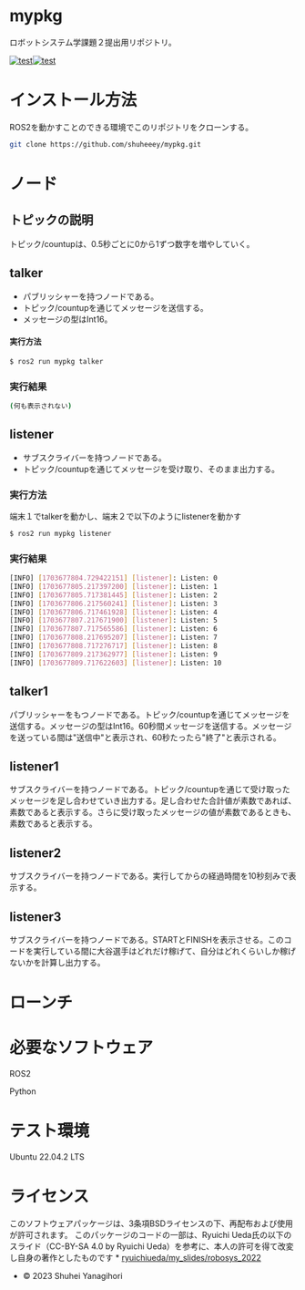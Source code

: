 # mypkg
ロボットシステム学課題２提出用リポジトリ。

[![test](https://github.com/shuheeey/mypkg/actions/workflows/test.yml/badge.svg)](https://github.com/shuheeey/mypkg/actions/workflows/test.yml)[![test](https://github.com/shuheeey/mypkg/actions/workflows/test1.yml/badge.svg)](https://github.com/shuheeey/mypkg/actions/workflows/test1.yml)

# インストール方法
ROS2を動かすことのできる環境でこのリポジトリをクローンする。

```bash
git clone https://github.com/shuheeey/mypkg.git
```

# ノード

## トピックの説明
トピック/countupは、0.5秒ごとに0から1ずつ数字を増やしていく。

## talker
* パブリッシャーを持つノードである。
* トピック/countupを通じてメッセージを送信する。
* メッセージの型はInt16。

#### 実行方法

```bash
$ ros2 run mypkg talker
```

### 実行結果

```bash
(何も表示されない)
```

## listener
* サブスクライバーを持つノードである。
* トピック/countupを通じてメッセージを受け取り、そのまま出力する。

### 実行方法

端末１でtalkerを動かし、端末２で以下のようにlistenerを動かす

```bash
$ ros2 run mypkg listener
```

### 実行結果

```bash
[INFO] [1703677804.729422151] [listener]: Listen: 0
[INFO] [1703677805.217397200] [listener]: Listen: 1
[INFO] [1703677805.717381445] [listener]: Listen: 2
[INFO] [1703677806.217560241] [listener]: Listen: 3
[INFO] [1703677806.717461928] [listener]: Listen: 4
[INFO] [1703677807.217671900] [listener]: Listen: 5
[INFO] [1703677807.717565586] [listener]: Listen: 6
[INFO] [1703677808.217695207] [listener]: Listen: 7
[INFO] [1703677808.717276717] [listener]: Listen: 8
[INFO] [1703677809.217362977] [listener]: Listen: 9
[INFO] [1703677809.717622603] [listener]: Listen: 10
```

## talker1
パブリッシャーをもつノードである。トピック/countupを通じてメッセージを送信する。メッセージの型はInt16。60秒間メッセージを送信する。メッセージを送っている間は"送信中"と表示され、60秒たったら"終了"と表示される。

## listener1
サブスクライバーを持つノードである。トピック/countupを通じて受け取ったメッセージを足し合わせていき出力する。足し合わせた合計値が素数であれば、素数であると表示する。さらに受け取ったメッセージの値が素数であるときも、素数であると表示する。

## listener2
サブスクライバーを持つノードである。実行してからの経過時間を10秒刻みで表示する。

## listener3
サブスクライバーを持つノードである。STARTとFINISHを表示させる。このコードを実行している間に大谷選手はどれだけ稼げて、自分はどれくらいしか稼げないかを計算し出力する。

# ローンチ

# 必要なソフトウェア
ROS2

Python

# テスト環境
Ubuntu 22.04.2 LTS

# ライセンス
このソフトウェアパッケージは、3条項BSDライセンスの下、再配布および使用が許可されます。
このパッケージのコードの一部は、Ryuichi Ueda氏の以下のスライド（CC-BY-SA 4.0 by Ryuichi Ueda）を参考に、本人の許可を得て改変し自身の著作としたものです
	* [ryuichiueda/my_slides/robosys_2022](https://github.com/ryuichiueda/my_slides/tree/master/robosys_2022)
* © 2023 Shuhei Yanagihori
